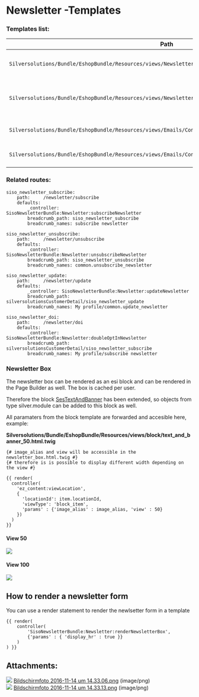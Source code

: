 #  Newsletter -Templates 

### Templates list:

<table>
<thead>
<tr class="header">
<th>Path</th>
<th>Description</th>
</tr>
</thead>
<tbody>
<tr>
<td><pre><code>Silversolutions/Bundle/EshopBundle/Resources/views/Newsletter/newsletter_box.html.twig</code></pre></td>
<td><p>Renders newsletter box. see <a href="#Newsletter-Templates-newsletter_box">Newsletter Box</a>.</p></td>
</tr>
<tr>
<td><pre><code>Silversolutions/Bundle/EshopBundle/Resources/views/Newsletter/newsletter_message.html.twig</code></pre></td>
<td>Renders a simple page with success/error messages after user subscribed/unsubscribed to newsletter</td>
</tr>
<tr>
<td><pre><code>Silversolutions/Bundle/EshopBundle/Resources/views/Emails/ConfirmationMail_SubscribeNewsletter.html.twig</code></pre></td>
<td>HTML confirmation email that is send to the user in the DOI process</td>
</tr>
<tr>
<td><pre><code>Silversolutions/Bundle/EshopBundle/Resources/views/Emails/ConfirmationMail_SubscribeNewsletter.txt.twig</code></pre></td>
<td>Text confirmation email that is send to the user in the DOI process</td>
</tr>
</tbody>
</table>

### Related routes:

``` 
siso_newsletter_subscribe:
    path:     /newsletter/subscribe
    defaults:
        _controller: SisoNewsletterBundle:Newsletter:subscribeNewsletter
        breadcrumb_path: siso_newsletter_subscribe
        breadcrumb_names: subscribe newsletter

siso_newsletter_unsubscribe:
    path:     /newsletter/unsubscribe
    defaults:
        _controller: SisoNewsletterBundle:Newsletter:unsubscribeNewsletter
        breadcrumb_path: siso_newsletter_unsubscribe
        breadcrumb_names: common.unsubscribe_newsletter

siso_newsletter_update:
    path:     /newsletter/update
    defaults:
        _controller: SisoNewsletterBundle:Newsletter:updateNewsletter
        breadcrumb_path: silversolutionsCustomerDetail/siso_newsletter_update
        breadcrumb_names: My profile/common.update_newsletter

siso_newsletter_doi:
    path:     /newsletter/doi
    defaults:
        _controller: SisoNewsletterBundle:Newsletter:doubleOptInNewsletter
        breadcrumb_path: silversolutionsCustomerDetail/siso_newsletter_subscribe
        breadcrumb_names: My profile/subscribe newsletter
```

### Newsletter Box

The newsletter box can be rendered as an esi block and can be rendered in the Page Builder as well. The box is cached per user.

Therefore the block [SesTextAndBanner](/pages/createpage.action?spaceKey=EZC14&title=Landing+page+tool+-+blocks&linkCreation=true&fromPageId=23560212) has been extended, so objects from type silver.module can be added to this block as well.

All paramaters from the block template are forwarded and accesible here, example:

**Silversolutions/Bundle/EshopBundle/Resources/views/block/text\_and\_banner\_50.html.twig**

``` 
{# image_alias and view will be accessible in the newsletter_box.html.twig #}
{# therefore is is possible to display different width depending on the view #}

{{ render(
  controller(
    'ez_content:viewLocation',
    {
      'locationId': item.locationId,
      'viewType': 'block_item',
      'params' : {'image_alias' : image_alias, 'view' : 50}
    })
  ) 
}} 
```

#### View 50

![](attachments/23560212/23570778.png)

#### View 100

![](attachments/23560212/23570780.png)

## How to render a newsletter form

You can use a render statement to render the newlsetter form in a template

``` 
{{ render(
    controller(
        'SisoNewsletterBundle:Newsletter:renderNewsletterBox',
        {'params' : { 'display_hr' : true }}
    )
) }}
```

## Attachments:

![](images/icons/bullet_blue.gif) [Bildschirmfoto 2016-11-14 um 14.33.06.png](attachments/23560212/23570778.png) (image/png)  
![](images/icons/bullet_blue.gif) [Bildschirmfoto 2016-11-14 um 14.33.13.png](attachments/23560212/23570780.png) (image/png)  

